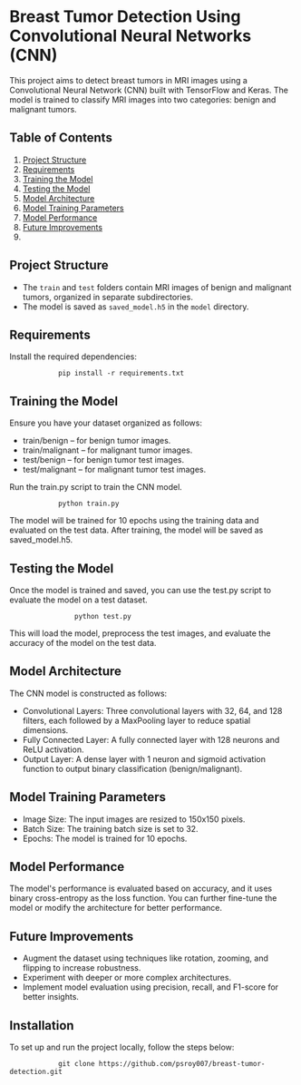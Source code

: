 # Breast Tumor Detection Using Convolutional Neural Networks (CNN)

This project aims to detect breast tumors in MRI images using a Convolutional Neural Network (CNN) built with TensorFlow and Keras. The model is trained to classify MRI images into two categories: benign and malignant tumors.

## Table of Contents

1. [Project Structure](#project-structure)
2. [Requirements](#requirements)
3. [Training the Model](#training-the-model)
4. [Testing the Model](#testing-the-model)
5. [Model Architecture](#model-architecture)
6. [Model Training Parameters](#model-training-parameters)
7. [Model Performance](#model-performance)
8. [Future Improvements](#future-improvements)
9. 

## Project Structure

- The `train` and `test` folders contain MRI images of benign and malignant tumors, organized in separate subdirectories.
- The model is saved as `saved_model.h5` in the `model` directory.

## Requirements

Install the required dependencies:

                pip install -r requirements.txt

## Training the Model

Ensure you have your dataset organized as follows:
- train/benign – for benign tumor images.
- train/malignant – for malignant tumor images.
- test/benign – for benign tumor test images.
- test/malignant – for malignant tumor test images.

Run the train.py script to train the CNN model.

                python train.py

The model will be trained for 10 epochs using the training data and evaluated on the test data. After training, the model will be saved as saved_model.h5.

## Testing the Model

Once the model is trained and saved, you can use the test.py script to evaluate the model on a test dataset.

                    python test.py

This will load the model, preprocess the test images, and evaluate the accuracy of the model on the test data.

## Model Architecture

The CNN model is constructed as follows:
- Convolutional Layers: Three convolutional layers with 32, 64, and 128 filters, each followed by a MaxPooling layer to reduce spatial dimensions.
- Fully Connected Layer: A fully connected layer with 128 neurons and ReLU activation.
- Output Layer: A dense layer with 1 neuron and sigmoid activation function to output binary classification (benign/malignant).

## Model Training Parameters

- Image Size: The input images are resized to 150x150 pixels.
- Batch Size: The training batch size is set to 32.
- Epochs: The model is trained for 10 epochs.

## Model Performance

The model's performance is evaluated based on accuracy, and it uses binary cross-entropy as the loss function. You can further fine-tune the model or modify the architecture for better performance.

## Future Improvements

- Augment the dataset using techniques like rotation, zooming, and flipping to increase robustness.
- Experiment with deeper or more complex architectures.
- Implement model evaluation using precision, recall, and F1-score for better insights.

## Installation

To set up and run the project locally, follow the steps below:

                git clone https://github.com/psroy007/breast-tumor-detection.git